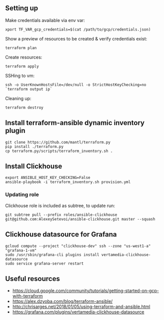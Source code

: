 ## Setting up

Make credentials available via env var:
```
xport TF_VAR_gcp_credentials=$(cat /path/to/gcp/credentials.json)
```
Show a preview of resources to be created & verify credentials exist:
```
terraform plan
```
Create resources:
```
terraform apply
```

SSHing to vm:
```
ssh -o UserKnownHostsFile=/dev/null -o StrictHostKeyChecking=no `terraform output ip`
```

Cleaning up:
```
terraform destroy
```

## Install terraform-ansible dynamic inventory plugin
```
git clone https://github.com/mantl/terraform.py
pip install ./terraform.py
cp terraform.py/scripts/terraform_inventory.sh .
```

## Install Clickhouse
```
export ANSIBLE_HOST_KEY_CHECKING=False
ansible-playbook -i terraform_inventory.sh provision.yml
```

### Updating role
Clickhouse role is included as subtree, to update run:
```
git subtree pull --prefix roles/ansible-clickhouse git@github.com:AlexeySetevoi/ansible-clickhouse.git master --squash 
```

## Clickhouse datasource for Grafana
```
gcloud compute --project "clickhouse-dev" ssh --zone "us-west1-a" "grafana-1-vm"
sudo /usr/sbin/grafana-cli plugins install vertamedia-clickhouse-datasource
sudo service grafana-server restart
```


## Useful resources
* https://cloud.google.com/community/tutorials/getting-started-on-gcp-with-terraform
* https://alex.dzyoba.com/blog/terraform-ansible/
* http://chrisarges.net/2018/01/05/using-terraform-and-ansible.html
* https://grafana.com/plugins/vertamedia-clickhouse-datasource
